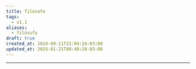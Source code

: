 ```yaml
---
title: filósofo
tags:
  - v1.1
aliases:
  - filósofo
draft: true
created_at: 2024-09-11T22:04:16-03:00
updated_at: 2025-01-21T00:48:28-03:00
---
```



---


